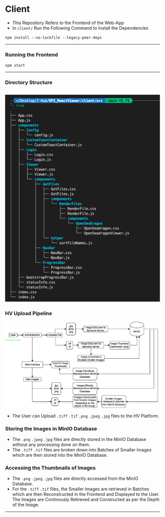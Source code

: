 # Client
- This Repository Refers to the Frontend of the Web-App
- In `client/` Run the Following Command to Install the Dependencies
```
npm install --no-lockfile --legacy-peer-deps
```
---


### Running the Frontend
```
npm start
```
---

### Directory Structure
![Directory Structure](./Images/Directory_Structure.png)
---

### HV Upload Pipeline
![Upload Pipeline](./Images/HV_Upload_Pipeline.png)
- The User can Upload `.tiff` `.tif` `.png` `.jpeg` `.jpg` files to the HV Platform.

### Storing the Images in MinIO Database
- The `.png` `.jpeg` `.jpg` files are directly stored in the MinIO Database without any processing done on them.
- The `.tiff` `.tif` files are broken down into Batches of Smaller Images which are then stored into the MinIO Database.

### Accessing the Thumbnails of Images
- The `.png` `.jpeg` `.jpg` files are directly accessed from the MinIO Database.
- For the `.tiff` `.tif` files, the Smaller Images are retrieved in Batches which are then Reconstructed in the Frontend and Displayed to the User. The Images are Continously Retireved and Constructed as per the Depth of the Image.
---

